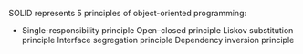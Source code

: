 SOLID represents 5 principles of object-oriented programming:

- Single-responsibility principle
Open–closed principle
Liskov substitution principle
Interface segregation principle
Dependency inversion principle
